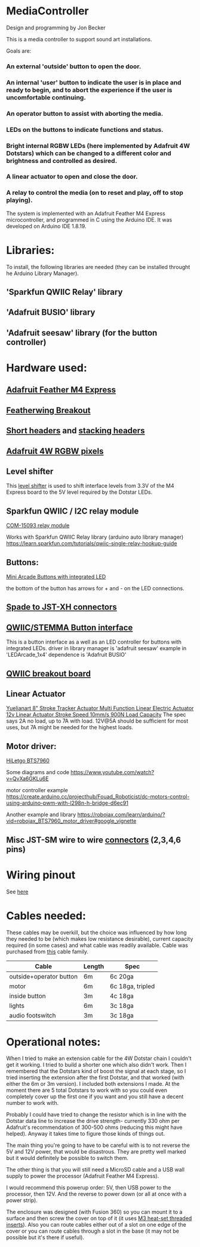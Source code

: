# MediaController

Design and programming by Jon Becker

This is a media controller to support sound art installations.

Goals are:
###  An external 'outside' button to open the door.
###  An internal 'user' button to indicate the user is in place and ready to begin, and to abort the experience if the user is uncomfortable continuing.
###  An operator button to assist with aborting the media.
###  LEDs on the buttons to indicate functions and status.
###  Bright internal RGBW LEDs (here implemented by Adafruit 4W Dotstars) which can be changed to a different color and brightness and controlled as desired.
###  A linear actuator to open and close the door.
###  A relay to control the media (on to reset and play, off to stop playing).

The system is implemented with an Adafruit Feather M4 Express microcontroller, and programmed in C using the Arduino IDE.
It was developed on Arduino IDE 1.8.19.
# Libraries:
To install, the following libraries are needed (they can be installed throught he Arduino Library Manager).
## 'Sparkfun QWIIC Relay' library
## 'Adafruit BUSIO' library
## 'Adafruit seesaw' library (for the button controller)

# Hardware used:

## [Adafruit Feather M4 Express](https://www.adafruit.com/product/3857)

## [Featherwing Breakout](https://www.adafruit.com/product/2926)

## [Short headers](https://www.adafruit.com/product/3002) and [stacking headers](https://www.adafruit.com/product/2830)

## [Adafruit 4W RGBW pixels](https://www.adafruit.com/product/5408)


## Level shifter
This [level shifter](https://learn.sparkfun.com/tutorials/txb0104-level-shifter-hookup-guide) is used to shift interface levels from 3.3V of the M4 Express board to the 5V level required by the Dotstar LEDs.


## Sparkfun QWIIC / I2C relay module
[COM-15093 relay module](https://www.sparkfun.com/products/15093)


Works with Sparkfun QWIIC Relay library  (arduino auto library manager)
https://learn.sparkfun.com/tutorials/qwiic-single-relay-hookup-guide

## Buttons:
[Mini Arcade Buttons with integrated LED](https://www.adafruit.com/product/3432)

the bottom of the button has arrows for + and - on the LED connections.

## [Spade to JST-XH connectors](https://www.adafruit.com/product/1152)

## [QWIIC/STEMMA Button interface](https://www.adafruit.com/product/5296)

This is a button interface as a well as an LED controller for buttons with integrated LEDs.
driver in library manager is 'adafruit seesaw'
example in 'LEDArcade_1x4'
dependence is 'Adafruit BUSIO'

## [QWIIC breakout board](https://www.sparkfun.com/products/16790)


## Linear Actuator
[Yuelianart 8" Stroke Tracker Actuator Multi Function Linear Electric Actuator 12v Linear Actuator Stroke Speed 10mm/s 900N Load Capacity](https://www.amazon.com/gp/product/B09PYLGBRK/)
The spec says 2A no load, up to 7A with load. 12V@5A should be sufficient for most uses, but 7A might be needed for the highest loads.

## Motor driver:
[HiLetgo BTS7960](https://www.amazon.com/HiLetgo-BTS7960-Driver-Arduino-Current/dp/B00WSN98DC/)


Some diagrams and code 
https://www.youtube.com/watch?v=QvXa6GKLu6E

motor controller example
https://create.arduino.cc/projecthub/Fouad_Roboticist/dc-motors-control-using-arduino-pwm-with-l298n-h-bridge-d6ec91

Another example and library
https://robojax.com/learn/arduino/?vid=robojax_BTS7960_motor_driver#google_vignette

## Misc JST-SM wire to wire [connectors](https://www.adafruit.com/product/1663) (2,3,4,6 pins)

# Wiring pinout
See [here](https://docs.google.com/spreadsheets/d/1ZAK95VV2u1BcN2Gdv8SZK7Fb-S8OxHLf3jOhQMFysT0/edit?usp=sharing)

# Cables needed:
 These cables may be overkill, but the choice was influenced by how long they needed to be (which makes low resistance desirable), current capacity required (in some cases) and what cable was readily available.
 Cable was purchased from [this](https://www.amazon.com/gp/product/B07Y34F1ZV/) cable family.
 
 | Cable  | Length  | Spec  |
|---|---|---|
| outside+operator button  |  6m | 6c 20ga  |
| motor  | 6m  | 6c 18ga, tripled  |
| inside button  | 3m  | 4c 18ga  |
| lights  | 6m  | 3c 18ga  |
| audio footswitch | 3m | 3c 18ga |

# Operational notes:

When I tried to make an extension cable for the 4W Dotstar chain I couldn't get it working. I tried to build a shorter one which also didn't work. Then I remembered that the Dotstars kind of boost the signal at each stage, so I tried inserting the extension after the first Dotstar, and that worked (with either the 6m or 3m version).  I included both extensions I made. At the moment there are 5 total Dotstars to work with so you could even completely cover up the first one if you want and you still have a decent number to work with.

Probably I could have tried to change the resistor which is in line with the Dotstar data line to increase the drive strength- currently 330 ohm per Adafruit's recommendation of 300-500 ohms (reducing this might have helped). Anyway it takes time to figure those kinds of things out.

The main thing you're going to have to be careful with is to not reverse the 5V and 12V power, that would be disastrous. They are pretty well marked but it would definitely be possible to switch them.

The other thing is that you will still need a MicroSD cable and a USB wall supply to power the processor (Adafruit Feather M4 Express).

I would recommend this powerup order: 5V, then USB power to the processor, then 12V. And the reverse to power down (or all at once with a power strip).

The enclosure was designed (with Fusion 360) so you can mount it to a surface and then screw the cover on top of it (it uses [M3 heat-set threaded inserts](https://www.mcmaster.com/94180A331/)). Also you can route cables either out of a slot on one edge of the cover or you can route cables through a slot in the base (it may not be possible but it's there if useful).
